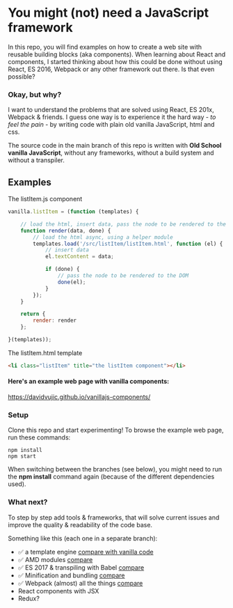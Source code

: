 You might (not) need a JavaScript framework
==
In this repo, you will find examples on how to create a web site with reusable building blocks (aka components). When learning about React and components, I started thinking about how this could be done without using React, ES 2016, Webpack or any other framework out there. Is that even possible?

### Okay, but why? ###
I want to understand the problems that are solved using React, ES 201x, Webpack & friends. I guess one way is to experience it the hard way - _to feel the pain_ - by writing code with plain old vanilla JavaScript, html and css.

The source code in the main branch of this repo is written with __Old School vanilla JavaScript__, without any frameworks, without a build system and without a transpiler.

## Examples ##
The listItem.js component
````javascript
vanilla.listItem = (function (templates) {

    // load the html, insert data, pass the node to be rendered to the DOM
    function render(data, done) {
        // load the html async, using a helper module
        templates.load('/src/listItem/listItem.html', function (el) {
            // insert data
            el.textContent = data;

            if (done) {
                // pass the node to be rendered to the DOM
                done(el);
            }
        });
    }

    return {
        render: render
    };

}(templates));

````

The listItem.html template
````html
<li class="listItem" title="the listItem component"></li>
````

#### Here's an example web page with vanilla components: ####
https://davidvujic.github.io/vanillajs-components/


### Setup ###
Clone this repo and start experimenting! To browse the example web page, run these commands:
````
npm install
npm start
````
When switching between the branches (see below), you might need to run the __npm install__ command again (because of the different dependencies used).

### What next? ###
To step by step add tools & frameworks, that will solve current issues and improve the quality & readability of the code base.

Something like this (each one in a separate branch):
* :white_check_mark: a template engine [compare with vanilla code](https://github.com/DavidVujic/vanillajs-components/compare/with-template-engine)
* :white_check_mark: AMD modules [compare](https://github.com/DavidVujic/vanillajs-components/compare/with-template-engine...with-amd-modules)
* :white_check_mark: ES 2017 & transpiling with Babel [compare](https://github.com/DavidVujic/vanillajs-components/compare/with-amd-modules...with-es2017)
* :white_check_mark: Minification and bundling [compare](https://github.com/DavidVujic/vanillajs-components/compare/with-es2017...with-bundling)
* :white_check_mark: Webpack (almost) all the things [compare](https://github.com/DavidVujic/vanillajs-components/compare/with-bundling...with-webpack)
* React components with JSX
* Redux?
